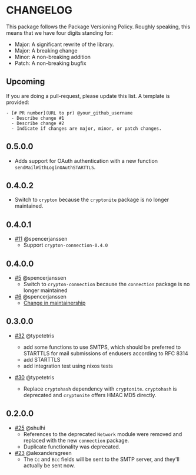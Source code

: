 # CHANGELOG

This package follows the Package Versioning Policy.
Roughly speaking, this means that we have four digits standing for:

- Major: A significant rewrite of the library.
- Major: A breaking change
- Minor: A non-breaking addition
- Patch: A non-breaking bugfix

## Upcoming

If you are doing a pull-request, please update this list.
A template is provided:

```
- [# PR number](URL to pr) @your_github_username
  - Describe change #1
  - Describe change #2
  - Indicate if changes are major, minor, or patch changes.
```

## 0.5.0.0

- Adds support for OAuth authentication with a new function `sendMailWithLoginOAuthSTARTTLS`.

## 0.4.0.2

- Switch to `crypton` because the `cryptonite` package is no longer maintained.

## 0.4.0.1

- [#11](https://github.com/haskell-github-trust/smtp-mail/pull/11) @spencerjanssen
    - Support `crypton-connection-0.4.0`

## 0.4.0.0

- [#5](https://github.com/haskell-github-trust/smtp-mail/pull/5) @spencerjanssen
    - Switch to `crypton-connection` because the `connection` package is no longer maintained
- [#6](https://github.com/haskell-github-trust/smtp-mail/pull/6) @spencerjanssen
    - [Change in maintainership](https://github.com/jhickner/smtp-mail/pull/41#issuecomment-2012521041)

## 0.3.0.0

- [#32](https://github.com/jhickner/smtp-mail/pull/32) @typetetris
    - add some functions to use SMTPS, which should be preferred to
      STARTTLS for mail submissions of endusers according to RFC 8314
    - add STARTTLS
    - add integration test using nixos tests

- [#30](https://github.com/jhickner/smtp-mail/pull/30) @typetetris
    - Replace `cryptohash` dependency with `cryptonite`.
      `cryptohash` is deprecated and `cryptonite` offers HMAC MD5
      directly.

## 0.2.0.0

- [#25](https://github.com/jhickner/smtp-mail/pull/25) @shulhi
    - References to the deprecated `Network` module were removed and replaced 
      with the new `connection` package. 
    - Duplicate functionality was deprecated.
- [#23](https://github.com/jhickner/smtp-mail/pull/23) @alexandersgreen
    - The `Cc` and `Bcc` fields will be sent to the SMTP server, and they'll 
      actually be sent now. 
